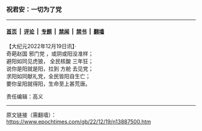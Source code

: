 ### 祝君安：一切为了党

---

#### [首页](../../../..?n13887500) &nbsp;|&nbsp; [评论](../../../../../epoch-comment?n13887500) &nbsp;|&nbsp; [专题](../../../../../epoch-special?n13887500) &nbsp;|&nbsp; [禁闻](../../../../../epoch-news?n13887500) &nbsp;|&nbsp; [禁书](../../../../../books?n13887500) &nbsp;|&nbsp; [翻墙](https://github.com/gfw-breaker/nogfw/blob/master/README.md?n13887500)


<div class="post_content" id="artbody" itemprop="articleBody">
 <!-- article content begin -->
 <p>
  【大纪元2022年12月19日讯】·
  <br/>
  奇葩赵国
  <ok href="https://www.epochtimes.com/gb/tag/%E9%82%AA%E9%97%A8%E5%85%9A.html">
   邪门党
  </ok>
  ，或阴或阳没准样；
  <br/>
  避阳如同见虎狼，
  <ok href="https://www.epochtimes.com/gb/tag/%E5%85%A8%E6%B0%91%E6%A0%B8%E9%85%B8.html">
   全民核酸
  </ok>
  三年狂；
  <br/>
  说你是阳就是阳，拉到
  <ok href="https://www.epochtimes.com/gb/tag/%E6%96%B9%E8%88%B1.html">
   方舱
  </ok>
  去见党；
  <br/>
  求阳如同献礼党，全民皆阳自生亡；
  <br/>
  要你呈阳就得阳，生命至上甚荒唐。
 </p>
 <p>
  责任编辑：高义
 </p>
 <!-- article content end -->
 <div id="below_article_ad">
 </div>
</div>


---

原文链接（需翻墙）：https://www.epochtimes.com/gb/22/12/19/n13887500.htm